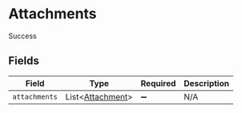 # Attachments

Success


## Fields

| Field                                                 | Type                                                  | Required                                              | Description                                           |
| ----------------------------------------------------- | ----------------------------------------------------- | ----------------------------------------------------- | ----------------------------------------------------- |
| `attachments`                                         | List<[Attachment](../../models/shared/Attachment.md)> | :heavy_minus_sign:                                    | N/A                                                   |